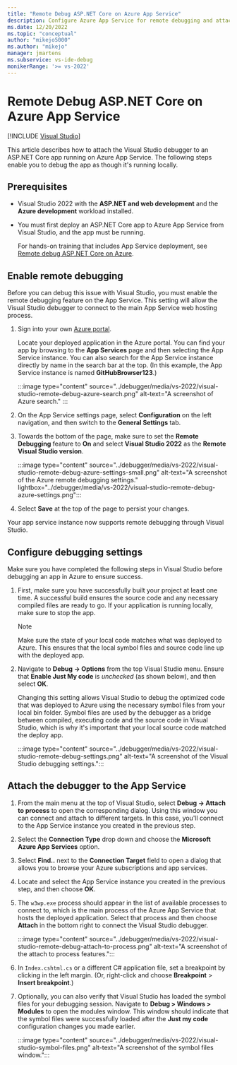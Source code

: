 ```yaml
---
title: "Remote Debug ASP.NET Core on Azure App Service"
description: Configure Azure App Service for remote debugging and attach the remote debugger from Visual Studio to debug the app as though it's running locally.
ms.date: 12/20/2022
ms.topic: "conceptual"
author: "mikejo5000"
ms.author: "mikejo"
manager: jmartens
ms.subservice: vs-ide-debug
monikerRange: '>= vs-2022'
---
```

# Remote Debug ASP.NET Core on Azure App Service

 [!INCLUDE [Visual Studio](~/includes/applies-to-version/vs-windows-only.md)]

This article describes how to attach the Visual Studio debugger to an ASP.NET Core app running on Azure App Service.  The following steps enable you to debug the app as though it's running locally.

## Prerequisites

- Visual Studio 2022 with the **ASP.NET and web development** and the **Azure development** workload installed.

- You must first deploy an ASP.NET Core app to Azure App Service from Visual Studio, and the app must be running.

  For hands-on training that includes App Service deployment, see [Remote debug ASP.NET Core on Azure](../debugger/remote-debugging-azure-app-service.md).

## Enable remote debugging

Before you can debug this issue with Visual Studio, you must enable the remote debugging feature on the App Service. This setting will allow the Visual Studio debugger to connect to the main App Service web hosting process.

1. Sign into your own [Azure portal](https://portal.azure.com/).

   Locate your deployed application in the Azure portal. You can find your app by browsing to the **App Services** page and then selecting the App Service instance.  You can also search for the App Service instance directly by name in the search bar at the top. (In this example, the App Service instance is named **GitHubBrowser123**.)

    :::image type="content" source="../debugger/media/vs-2022/visual-studio-remote-debug-azure-search.png"  alt-text="A screenshot of Azure search." :::

2. On the App Service settings page, select **Configuration** on the left navigation, and then switch to the **General Settings** tab.

3. Towards the bottom of the page, make sure to set the **Remote Debugging** feature to **On** and select **Visual Studio 2022** as the **Remote Visual Studio version**.

    :::image type="content" source="../debugger/media/vs-2022/visual-studio-remote-debug-azure-settings-small.png"  alt-text="A screenshot of the Azure remote debugging settings." lightbox="../debugger/media/vs-2022/visual-studio-remote-debug-azure-settings.png":::

4. Select **Save** at the top of the page to persist your changes.

Your app service instance now supports remote debugging through Visual Studio.

## Configure debugging settings

Make sure you have completed the following steps in Visual Studio before debugging an app in Azure to ensure success.

1) First, make sure you have successfully built your project at least one time. A successful build ensures the source code and any necessary compiled files are ready to go. If your application is running locally, make sure to stop the app.

   > [!NOTE]
   > Make sure the state of your local code matches what was deployed to Azure. This ensures that the local symbol files and source code line up with the deployed app.

1) Navigate to **Debug -> Options** from the top Visual Studio menu. Ensure that **Enable Just My code** is *unchecked* (as shown below), and then select **OK**.

    Changing this setting allows Visual Studio to debug the optimized code that was deployed to Azure using the necessary symbol files from your local bin folder. Symbol files are used by the debugger as a bridge between compiled, executing code and the source code in Visual Studio, which is why it's important that your local source code matched the deploy app.

    :::image type="content" source="../debugger/media/vs-2022/visual-studio-remote-debug-settings.png" alt-text="A screenshot of the Visual Studio debugging settings.":::

## Attach the debugger to the App Service

1) From the main menu at the top of Visual Studio, select **Debug -> Attach to process** to open the corresponding dialog. Using this window you can connect and attach to different targets. In this case, you'll connect to the App Service instance you created in the previous step.

1) Select the **Connection Type** drop down and choose the **Microsoft Azure App Services** option.

1) Select **Find..** next to the **Connection Target** field to open a dialog that allows you to browse your Azure subscriptions and app services.

1) Locate and select the App Service instance you created in the previous step, and then choose **OK**.

1) The `w3wp.exe` process should appear in the list of available processes to connect to, which is the main process of the Azure App Service that hosts the deployed application. Select that process and then choose **Attach** in the bottom right to connect the Visual Studio debugger.

    :::image type="content" source="../debugger/media/vs-2022/visual-studio-remote-debug-attach-to-process.png" alt-text="A screenshot of the attach to process features.":::

1) In `Index.cshtml.cs` or a different C# application file, set a breakpoint by clicking in the left margin. (Or, right-click and choose **Breakpoint** > **Insert breakpoint**.)

1) Optionally, you can also verify that Visual Studio has loaded the symbol files for your debugging session. Navigate to **Debug > Windows > Modules** to open the modules window. This window should indicate that the symbol files were successfully loaded after the **Just my code** configuration changes you made earlier.

    :::image type="content" source="../debugger/media/vs-2022/visual-studio-symbol-files.png" alt-text="A screenshot of the symbol files window.":::
